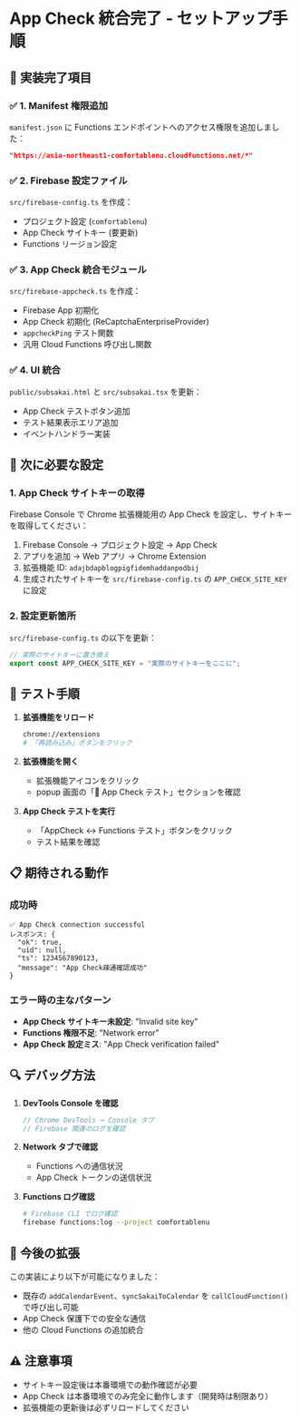 # App Check 統合完了 - セットアップ手順

## 🎯 実装完了項目

### ✅ 1. Manifest 権限追加
`manifest.json` に Functions エンドポイントへのアクセス権限を追加しました：
```json
"https://asia-northeast1-comfortablenu.cloudfunctions.net/*"
```

### ✅ 2. Firebase 設定ファイル
`src/firebase-config.ts` を作成：
- プロジェクト設定 (`comfortablenu`)
- App Check サイトキー (要更新)
- Functions リージョン設定

### ✅ 3. App Check 統合モジュール
`src/firebase-appcheck.ts` を作成：
- Firebase App 初期化
- App Check 初期化 (ReCaptchaEnterpriseProvider)
- `appcheckPing` テスト関数
- 汎用 Cloud Functions 呼び出し関数

### ✅ 4. UI 統合
`public/subsakai.html` と `src/subsakai.tsx` を更新：
- App Check テストボタン追加
- テスト結果表示エリア追加
- イベントハンドラー実装

## 🔧 次に必要な設定

### 1. App Check サイトキーの取得
Firebase Console で Chrome 拡張機能用の App Check を設定し、サイトキーを取得してください：

1. Firebase Console → プロジェクト設定 → App Check
2. アプリを追加 → Web アプリ → Chrome Extension
3. 拡張機能 ID: `adajbdapblogpigfidemhaddanpodbij`
4. 生成されたサイトキーを `src/firebase-config.ts` の `APP_CHECK_SITE_KEY` に設定

### 2. 設定更新箇所
`src/firebase-config.ts` の以下を更新：
```typescript
// 実際のサイトキーに置き換え
export const APP_CHECK_SITE_KEY = "実際のサイトキーをここに";
```

## 🧪 テスト手順

1. **拡張機能をリロード**
   ```bash
   chrome://extensions
   # 「再読み込み」ボタンをクリック
   ```

2. **拡張機能を開く**
   - 拡張機能アイコンをクリック
   - popup 画面の「🔧 App Check テスト」セクションを確認

3. **App Check テストを実行**
   - 「AppCheck ↔ Functions テスト」ボタンをクリック
   - テスト結果を確認

## 📋 期待される動作

### 成功時
```
✅ App Check connection successful
レスポンス: {
  "ok": true,
  "uid": null,
  "ts": 1234567890123,
  "message": "App Check疎通確認成功"
}
```

### エラー時の主なパターン
- **App Check サイトキー未設定**: "Invalid site key"
- **Functions 権限不足**: "Network error"
- **App Check 設定ミス**: "App Check verification failed"

## 🔍 デバッグ方法

1. **DevTools Console を確認**
   ```javascript
   // Chrome DevTools → Console タブ
   // Firebase 関連のログを確認
   ```

2. **Network タブで確認**
   - Functions への通信状況
   - App Check トークンの送信状況

3. **Functions ログ確認**
   ```bash
   # Firebase CLI でログ確認
   firebase functions:log --project comfortablenu
   ```

## 📝 今後の拡張

この実装により以下が可能になりました：
- 既存の `addCalendarEvent`、`syncSakaiToCalendar` を `callCloudFunction()` で呼び出し可能
- App Check 保護下での安全な通信
- 他の Cloud Functions の追加統合

## ⚠️ 注意事項

- サイトキー設定後は本番環境での動作確認が必要
- App Check は本番環境でのみ完全に動作します（開発時は制限あり）
- 拡張機能の更新後は必ずリロードしてください